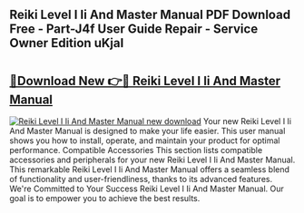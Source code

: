 ## Reiki Level I Ii And Master Manual PDF Download Free - Part-J4f User Guide Repair - Service Owner Edition uKjaI

# <h2><a href="http://cf29838.oget.top/?id=Reiki+Level+I+Ii+And+Master+Manual">🔗Download New 👉🔴 Reiki Level I Ii And Master Manual</a></h2>

[![Reiki Level I Ii And Master Manual new download](https://i.imgur.com/5g1atiW.png)](http://cf29838.oget.top/?id=Reiki+Level+I+Ii+And+Master+Manual)
Your new Reiki Level I Ii And Master Manual is designed to make your life easier. This user manual shows you how to install, operate, and maintain your product for optimal performance. Compatible Accessories This section lists compatible accessories and peripherals for your new Reiki Level I Ii And Master Manual. This remarkable Reiki Level I Ii And Master Manual offers a seamless blend of functionality and user-friendliness, thanks to its advanced features. We're Committed to Your Success Reiki Level I Ii And Master Manual. Our goal is to empower you to achieve the best results.
